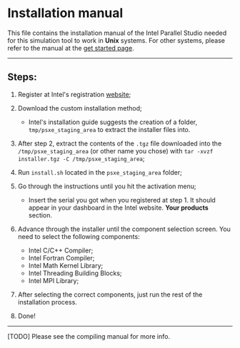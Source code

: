 # Installation manual

This file contains the installation manual of the Intel Parallel Studio needed for this simulation tool to work in **Unix** systems. For other systems, please refer to the manual at the [get started page](https://software.intel.com/en-us/parallel-studio-xe/documentation/get-started).

---

## Steps:

1. Register at Intel's registration [website](https://software.intel.com/registration);

2. Download the custom installation method;
    - Intel's installation guide suggests the creation of a folder, `tmp/psxe_staging_area` to extract the installer files into.

3. After step 2, extract the contents of the `.tgz` file downloaded into the `/tmp/psxe_staging_area` (or other name you chose) with `tar -xvzf installer.tgz -C /tmp/psxe_staging_area`;

4. Run `install.sh` located in the `psxe_staging_area` folder;

5. Go through the instructions until you hit the activation menu;
    - Insert the serial you got when you registered at step 1. It should appear in your dashboard in the Intel website. **Your products** section.

6. Advance through the installer until the component selection screen. You need to select the following components:
    - Intel C/C++ Compiler;
    - Intel Fortran Compiler;
    - Intel Math Kernel Library;
    - Intel Threading Building Blocks;
    - Intel MPI Library;

7. After selecting the correct components, just run the rest of the installation process.

8. Done!

-----

[TODO] Please see the compiling manual for more info.
